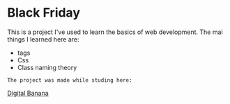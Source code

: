 # Black Friday

This is a project I've used to learn the basics of web development. The mai things I learned here are:

* tags
* Css
* Class naming theory

```
The project was made while studing here:
```
[Digital Banana](https://digital-banana.ru)
